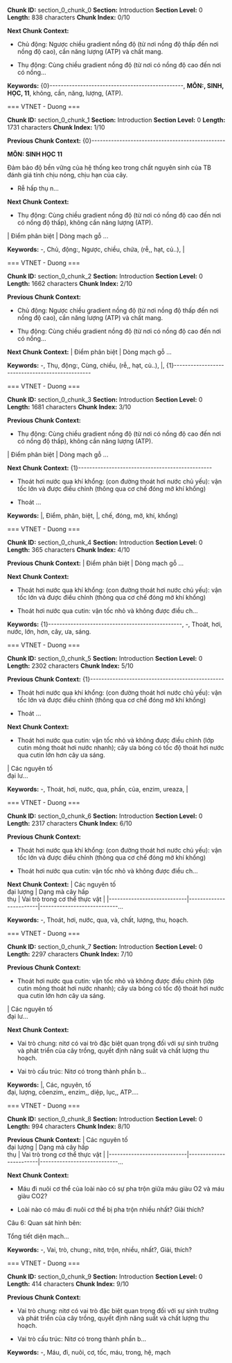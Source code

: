 **Chunk ID:** section_0_chunk_0
**Section:** Introduction
**Section Level:** 0
**Length:** 838 characters
**Chunk Index:** 0/10

**Next Chunk Context:**
- Chủ động: Ngược chiều gradient nồng độ (từ nơi nồng độ thấp đến nơi nồng độ cao), cần năng lượng
  (ATP) và chất mang.

- Thụ động: Cùng chiều gradient nồng độ (từ nơi có nồng độ cao đến nơi có nồng...

**Keywords:** {0}------------------------------------------------, **MÔN:, SINH, HỌC, 11**, không, cần, năng, lượng, (ATP).

=== VTNET - Duong ===

**Chunk ID:** section_0_chunk_1
**Section:** Introduction
**Section Level:** 0
**Length:** 1731 characters
**Chunk Index:** 1/10

**Previous Chunk Context:**
{0}------------------------------------------------

**MÔN: SINH HỌC 11**

Đảm bảo độ bền vững của hệ thống keo trong chất nguyên sinh của TB đánh giá tính chịu nóng, chịu hạn của cây.

- Rễ hấp thụ n...

**Next Chunk Context:**
- Thụ động: Cùng chiều gradient nồng độ (từ nơi có nồng độ cao đến nơi có nồng độ thấp), không cần năng
  lượng (ATP).

| Điểm phân biệt         | Dòng mạch gỗ                                         ...

**Keywords:** -, Chủ, động:, Ngược, chiều, chứa, (rễ,, hạt, củ..), |

=== VTNET - Duong ===

**Chunk ID:** section_0_chunk_2
**Section:** Introduction
**Section Level:** 0
**Length:** 1662 characters
**Chunk Index:** 2/10

**Previous Chunk Context:**
- Chủ động: Ngược chiều gradient nồng độ (từ nơi nồng độ thấp đến nơi nồng độ cao), cần năng lượng
  (ATP) và chất mang.

- Thụ động: Cùng chiều gradient nồng độ (từ nơi có nồng độ cao đến nơi có nồng...

**Next Chunk Context:**
| Điểm phân biệt         | Dòng mạch gỗ                                                                                                                                                                 ...

**Keywords:** -, Thụ, động:, Cùng, chiều, (rễ,, hạt, củ..), |, {1}------------------------------------------------

=== VTNET - Duong ===

**Chunk ID:** section_0_chunk_3
**Section:** Introduction
**Section Level:** 0
**Length:** 1681 characters
**Chunk Index:** 3/10

**Previous Chunk Context:**
- Thụ động: Cùng chiều gradient nồng độ (từ nơi có nồng độ cao đến nơi có nồng độ thấp), không cần năng
  lượng (ATP).

| Điểm phân biệt         | Dòng mạch gỗ                                         ...

**Next Chunk Context:**
{1}------------------------------------------------

- Thoát hơi nước qua khí khổng: (con đường thoát hơi nước chủ yếu): vận tốc lớn và được điều chỉnh (thông qua cơ
  chế đóng mở khí khổng)

- Thoát ...

**Keywords:** |, Điểm, phân, biệt, |, chế, đóng, mở, khí, khổng)

=== VTNET - Duong ===

**Chunk ID:** section_0_chunk_4
**Section:** Introduction
**Section Level:** 0
**Length:** 365 characters
**Chunk Index:** 4/10

**Previous Chunk Context:**
| Điểm phân biệt         | Dòng mạch gỗ                                                                                                                                                                 ...

**Next Chunk Context:**
- Thoát hơi nước qua khí khổng: (con đường thoát hơi nước chủ yếu): vận tốc lớn và được điều chỉnh (thông qua cơ
  chế đóng mở khí khổng)

- Thoát hơi nước qua cutin: vận tốc nhỏ và không được điều ch...

**Keywords:** {1}------------------------------------------------, -, Thoát, hơi, nước, lớn, hơn, cây, ưa, sáng.

=== VTNET - Duong ===

**Chunk ID:** section_0_chunk_5
**Section:** Introduction
**Section Level:** 0
**Length:** 2302 characters
**Chunk Index:** 5/10

**Previous Chunk Context:**
{1}------------------------------------------------

- Thoát hơi nước qua khí khổng: (con đường thoát hơi nước chủ yếu): vận tốc lớn và được điều chỉnh (thông qua cơ
  chế đóng mở khí khổng)

- Thoát ...

**Next Chunk Context:**
- Thoát hơi nước qua cutin: vận tốc nhỏ và không được điều chỉnh (lớp cutin mỏng thoát hơi nước nhanh); cây ưa
  bóng có tốc độ thoát hơi nước qua cutin lớn hơn cây ưa sáng.

| Các nguyên tố<br>đại lư...

**Keywords:** -, Thoát, hơi, nước, qua, phần, của, enzim, ureaza, |

=== VTNET - Duong ===

**Chunk ID:** section_0_chunk_6
**Section:** Introduction
**Section Level:** 0
**Length:** 2317 characters
**Chunk Index:** 6/10

**Previous Chunk Context:**
- Thoát hơi nước qua khí khổng: (con đường thoát hơi nước chủ yếu): vận tốc lớn và được điều chỉnh (thông qua cơ
  chế đóng mở khí khổng)

- Thoát hơi nước qua cutin: vận tốc nhỏ và không được điều ch...

**Next Chunk Context:**
| Các nguyên tố<br>đại lượng | Dạng mà cây hấp<br>thụ | Vai trò trong cơ thể thực vật                              |
|----------------------------|------------------------|----------------------------...

**Keywords:** -, Thoát, hơi, nước, qua, và, chất, lượng, thu, hoạch.

=== VTNET - Duong ===

**Chunk ID:** section_0_chunk_7
**Section:** Introduction
**Section Level:** 0
**Length:** 2297 characters
**Chunk Index:** 7/10

**Previous Chunk Context:**
- Thoát hơi nước qua cutin: vận tốc nhỏ và không được điều chỉnh (lớp cutin mỏng thoát hơi nước nhanh); cây ưa
  bóng có tốc độ thoát hơi nước qua cutin lớn hơn cây ưa sáng.

| Các nguyên tố<br>đại lư...

**Next Chunk Context:**
- Vai trò chung: nitơ có vai trò đặc biệt quan trọng đối với sự sinh trưởng và phát triển của cây trồng, quyết định
  năng suất và chất lượng thu hoạch.

- Vai trò cấu trúc: Nitơ có trong thành phần b...

**Keywords:** |, Các, nguyên, tố<br>đại, lượng, côenzim,, enzim,, diệp, lục,, ATP....

=== VTNET - Duong ===

**Chunk ID:** section_0_chunk_8
**Section:** Introduction
**Section Level:** 0
**Length:** 994 characters
**Chunk Index:** 8/10

**Previous Chunk Context:**
| Các nguyên tố<br>đại lượng | Dạng mà cây hấp<br>thụ | Vai trò trong cơ thể thực vật                              |
|----------------------------|------------------------|----------------------------...

**Next Chunk Context:**
- Máu đi nuôi cơ thể của loài nào có sự pha trộn giữa máu giàu O2 và máu giàu CO2?

- Loài nào có máu đi nuôi cơ thể bị pha trộn nhiều nhất? Giải thích?

Câu 6: Quan sát hình bên:

Tổng tiết diện mạch...

**Keywords:** -, Vai, trò, chung:, nitơ, trộn, nhiều, nhất?, Giải, thích?

=== VTNET - Duong ===

**Chunk ID:** section_0_chunk_9
**Section:** Introduction
**Section Level:** 0
**Length:** 414 characters
**Chunk Index:** 9/10

**Previous Chunk Context:**
- Vai trò chung: nitơ có vai trò đặc biệt quan trọng đối với sự sinh trưởng và phát triển của cây trồng, quyết định
  năng suất và chất lượng thu hoạch.

- Vai trò cấu trúc: Nitơ có trong thành phần b...

**Keywords:** -, Máu, đi, nuôi, cơ, tốc, máu, trong, hệ, mạch
